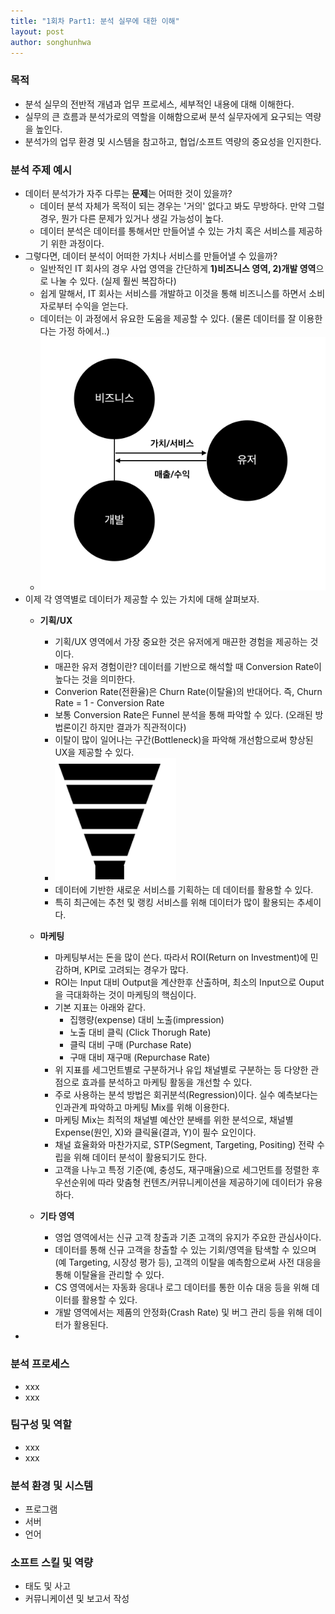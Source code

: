 ```yaml
---
title: "1회차 Part1: 분석 실무에 대한 이해"
layout: post
author: songhunhwa
---
```


### 목적
- 분석 실무의 전반적 개념과 업무 프로세스, 세부적인 내용에 대해 이해한다.
- 실무의 큰 흐름과 분석가로의 역할을 이해함으로써 분석 실무자에게 요구되는 역량을 높인다.
- 분석가의 업무 환경 및 시스템을 참고하고, 협업/소프트 역량의 중요성을 인지한다.

### 분석 주제 예시
- 데이터 분석가가 자주 다루는 **문제**는 어떠한 것이 있을까?
	- 데이터 분석 자체가 목적이 되는 경우는 '거의' 없다고 봐도 무방하다. 만약 그럴 경우, 뭔가 다른 문제가 있거나 생길 가능성이 높다.
	- 데이터 분석은 데이터를 통해서만 만들어낼 수 있는 가치 혹은 서비스를 제공하기 위한 과정이다.
- 그렇다면, 데이터 분석이 어떠한 가치나 서비스를 만들어낼 수 있을까?
	- 일반적인 IT 회사의 경우 사업 영역을 간단하게 **1)비즈니스 영역, 2)개발 영역**으로 나눌 수 있다. (실제 훨씬 복잡하다)
	- 쉽게 말해서, IT 회사는 서비스를 개발하고 이것을 통해 비즈니스를 하면서 소비자로부터 수익을 얻는다.
	- 데이터는 이 과정에서 유요한 도움을 제공할 수 있다. (물론 데이터를 잘 이용한다는 가정 하에서..)
	- ![img](/img/lecture/it_concept.png)
- 이제 각 영역별로 데이터가 제공할 수 있는 가치에 대해 살펴보자.
	- **기획/UX**
		- 기획/UX 영역에서 가장 중요한 것은 유저에게 매끈한 경험을 제공하는 것이다.
		- 매끈한 유저 경험이란? 데이터를 기반으로 해석할 때 Conversion Rate이 높다는 것을 의미한다.
		- Converion Rate(전환율)은 Churn Rate(이탈율)의 반대어다. 즉, Churn Rate = 1 - Conversion Rate 
		- 보통 Conversion Rate은 Funnel 분석을 통해 파악할 수 있다. (오래된 방법론이긴 하지만 결과가 직관적이다)
		- 이탈이 많이 일어나는 구간(Bottleneck)을 파악해 개선함으로써 향상된 UX을 제공할 수 있다.
		- ![img](/img/lecture/funnel.png)
		- 데이터에 기반한 새로운 서비스를 기획하는 데 데이터를 활용할 수 있다.
		- 특히 최근에는 추천 및 랭킹 서비스를 위해 데이터가 많이 활용되는 추세이다.
	
	- **마케팅**
		- 마케팅부서는 돈을 많이 쓴다. 따라서 ROI(Return on Investment)에 민감하며, KPI로 고려되는 경우가 많다.
		- ROI는 Input 대비 Output을 계산한후 산출하며, 최소의 Input으로 Ouput을 극대화하는 것이 마케팅의 핵심이다.
		- 기본 지표는 아래와 같다. 
			- 집행량(expense) 대비 노출(impression)
			- 노출 대비 클릭 (Click Thorugh Rate) 
			- 클릭 대비 구매 (Purchase Rate)
			- 구매 대비 재구매 (Repurchase Rate)
		- 위 지표를 세그먼트별로 구분하거나 유입 채널별로 구분하는 등 다양한 관점으로 효과를 분석하고 마케팅 활동을 개선할 수 있다.
		- 주로 사용하는 분석 방법은 회귀분석(Regression)이다. 실수 예측보다는 인과관계 파악하고 마케팅 Mix를 위해 이용한다.
		- 마케팅 Mix는 최적의 채널별 예산안 분배를 위한 분석으로, 채널별 Expense(원인, X)와 클릭율(결과, Y)이 필수 요인이다.
		- 채널 효율화와 마찬가지로, STP(Segment, Targeting, Positing) 전략 수립을 위해 데이터 분석이 활용되기도 한다.
		- 고객을 나누고 특정 기준(예, 충성도, 재구매율)으로 세그먼트를 정렬한 후 우선순위에 따라 맞춤형 컨텐츠/커뮤니케이션을 제공하기에 데이터가 유용하다.
		
	- **기타 영역**
		- 영업 영역에서는 신규 고객 창출과 기존 고객의 유지가 주요한 관심사이다.
		- 데이터를 통해 신규 고객을 창출할 수 있는 기회/영역을 탐색할 수 있으며 (예 Targeting, 시장성 평가 등), 고객의 이탈을 예측함으로써 사전 대응을 통해 이탈율을 관리할 수 있다.
		- CS 영역에서는 자동화 응대나 로그 데이터를 통한 이슈 대응 등을 위해 데이터를 활용할 수 있다.
		- 개발 영역에서는 제품의 안정화(Crash Rate) 및 버그 관리 등을 위해 데이터가 활용된다.  
- 
### 분석 프로세스
- xxx
- xxx

### 팀구성 및 역할
- xxx
- xxx

### 분석 환경 및 시스템
- 프로그램
- 서버
- 언어

### 소프트 스킬 및 역량
- 태도 및 사고
- 커뮤니케이션 및 보고서 작성  
